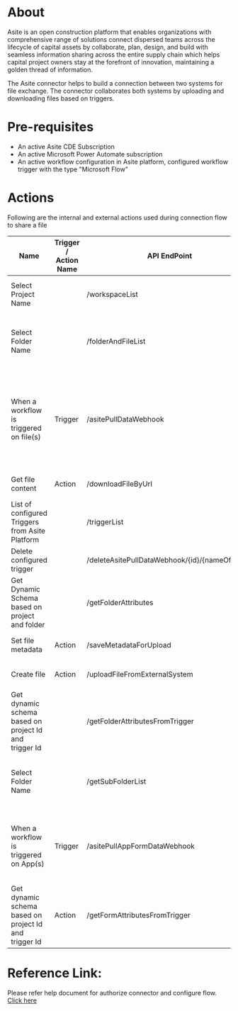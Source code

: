 # About

Asite is an open construction platform that enables organizations with comprehensive range of solutions connect dispersed teams across the lifecycle of capital assets by collaborate, plan, design, and build with seamless information sharing across the entire supply chain which helps capital project owners stay at the forefront of innovation, maintaining a golden thread of information.

The Asite connector helps to build a connection between two systems for file exchange. The connector collaborates both systems by uploading and downloading files based on triggers.

# Pre-requisites

- An active Asite CDE Subscription
- An active Microsoft Power Automate subscription
- An active workflow configuration in Asite platform, configured workflow trigger with the type "Microsoft Flow"

# Actions

Following are the internal and external actions used during connection flow to share a file

| **Name** | **Trigger / Action Name** | **API EndPoint** | **Description** | **Visibility** |
| -------- | ------------------------- | ---------------- | --------------- | -------------- |
| Select Project Name || /workspaceList | It will list out all the Asite's projects where you have access. | Internal |
| Select Folder Name || /folderAndFileList | It will list out all the accessible folders based on your access from the selected Project. | Internal |
| When a workflow is triggered on file(s) | Trigger | /asitePullDataWebhook | This operation triggers a flow when a file is uploaded/updated on the project. The trigger is fired to include sub-folders based on the workflow configuration. | Important |
| Get file content | Action | /downloadFileByUrl | Retrieves the file content from Asite | Important |
| List of configured Triggers from Asite Platform | | /triggerList | To display list of configured Triggers from Asite Platform | Internal |
| Delete configured trigger || /deleteAsitePullDataWebhook/{id}/{nameOfClass} | To Delete configured trigger | Internal |
| Get Dynamic Schema based on project and folder | | /getFolderAttributes | Get Dynamic Schema based on project and folder | Internal |
| Set file metadata | Action | /saveMetadataForUpload | Retrieves standard and custom metadata | Important |
| Create file | Action | /uploadFileFromExternalSystem | Upload a file in Asite project folder. | Important |
| Get dynamic schema based on project Id and trigger Id || /getFolderAttributesFromTrigger | Get dynamic schema based on project Id and trigger Id | Internal |
| Select Folder Name || /getSubFolderList | List out all the accessible folders based on your access from the above selected Project. | Internal |
| When a workflow is triggered on App(s) | Trigger | /asitePullAppFormDataWebhook | This operation triggers a flow when a form is created/updated on the project. Configure separate flows for each App. | Important |
| Get dynamic schema based on project Id and trigger Id | Action | /getFormAttributesFromTrigger | Get dynamic schema based on project Id and trigger Id | Internal |

# Reference Link:

Please refer help document for authorize connector and configure flow. [Click here](https://adoddleqa2ak.asite.com/adoddle%20online%20help/Asite_Integration_via_Microsoft_Power_Automate.htm)